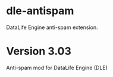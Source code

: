 # dle-antispam
DataLife Engine anti-spam extension.
# Version 3.03

Anti-spam mod for DataLife Engine (DLE)
